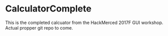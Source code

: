 # CalculatorComplete
This is the completed calcuator from the HackMerced 2017F GUI workshop.  Actual propper git repo to come.
